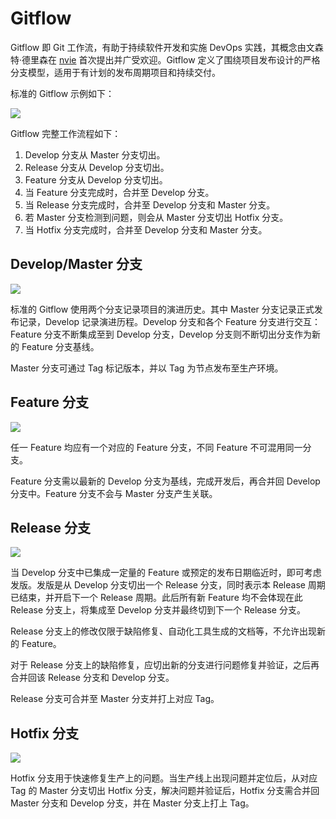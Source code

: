 # Gitflow

Gitflow 即 Git 工作流，有助于持续软件开发和实施 DevOps 实践，其概念由文森特·德里森在 [nvie](http://nvie.com/posts/a-successful-git-branching-model/) 首次提出并广受欢迎。Gitflow 定义了围绕项目发布设计的严格分支模型，适用于有计划的发布周期项目和持续交付。

标准的 Gitflow 示例如下：

![](https://terminus-paas.oss-cn-hangzhou.aliyuncs.com/paas-doc/2021/08/02/63182c72-d730-4690-8d09-bc1d8959a137.png)

Gitflow 完整工作流程如下：
1. Develop 分支从 Master 分支切出。
2. Release 分支从 Develop 分支切出。
3. Feature 分支从 Develop 分支切出。
4. 当 Feature 分支完成时，合并至 Develop 分支。
5. 当 Release 分支完成时，合并至 Develop 分支和 Master 分支。
6. 若 Master 分支检测到问题，则会从 Master 分支切出 Hotfix 分支。
7. 当 Hotfix 分支完成时，合并至 Develop 分支和 Master 分支。

## Develop/Master 分支

![](https://terminus-paas.oss-cn-hangzhou.aliyuncs.com/paas-doc/2021/08/02/5ba6cca2-d6ac-42b0-839a-22550cc963ee.png)

标准的 Gitflow 使用两个分支记录项目的演进历史。其中 Master 分支记录正式发布记录，Develop 记录演进历程。Develop 分支和各个 Feature 分支进行交互：Feature 分支不断集成至到 Develop 分支，Develop 分支则不断切出分支作为新的 Feature 分支基线。

Master 分支可通过 Tag 标记版本，并以 Tag 为节点发布至生产环境。

## Feature 分支

![](https://terminus-paas.oss-cn-hangzhou.aliyuncs.com/paas-doc/2021/08/02/b7400cec-f674-4814-9821-d8574ab4591d.png)

任一 Feature 均应有一个对应的 Feature 分支，不同 Feature 不可混用同一分支。

Feature 分支需以最新的 Develop 分支为基线，完成开发后，再合并回 Develop 分支中。Feature 分支不会与 Master 分支产生关联。

## Release 分支

![](https://terminus-paas.oss-cn-hangzhou.aliyuncs.com/paas-doc/2021/08/02/7d73a92b-a5f4-4687-86e2-b16456ab8235.png)

当 Develop 分支中已集成一定量的 Feature 或预定的发布日期临近时，即可考虑发版。发版是从 Develop 分支切出一个 Release 分支，同时表示本 Release 周期已结束，并开启下一个 Release 周期。此后所有新 Feature 均不会体现在此 Release 分支上，将集成至 Develop 分支并最终切到下一个 Release 分支。

Release 分支上的修改仅限于缺陷修复、自动化工具生成的文档等，不允许出现新的 Feature。

对于 Release 分支上的缺陷修复，应切出新的分支进行问题修复并验证，之后再合并回该 Release 分支和 Develop 分支。

Release 分支可合并至 Master 分支并打上对应 Tag。

## Hotfix 分支

![](https://terminus-paas.oss-cn-hangzhou.aliyuncs.com/paas-doc/2021/08/02/ce4125be-7826-4fd0-987b-d5db9a51c705.png)

Hotfix 分支用于快速修复生产上的问题。当生产线上出现问题并定位后，从对应 Tag 的 Master 分支切出 Hotfix 分支，解决问题并验证后，Hotfix 分支需合并回 Master 分支和 Develop 分支，并在 Master 分支上打上 Tag。

